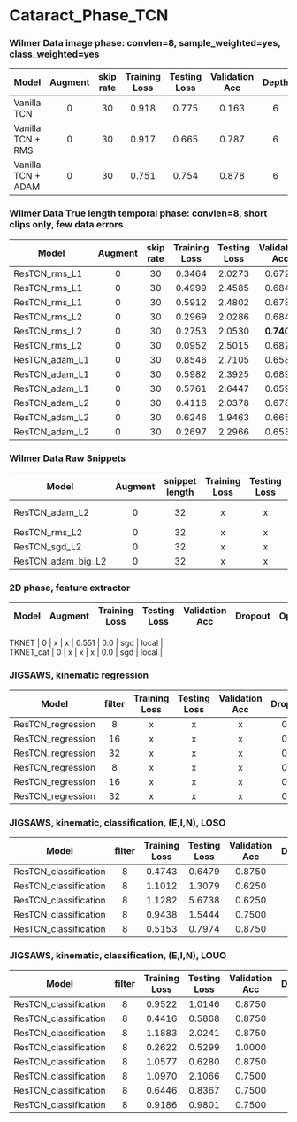 # Cataract_Phase_TCN

### Wilmer Data image phase: convlen=8, sample_weighted=yes, class_weighted=yes
Model | Augment | skip rate | Training Loss | Testing Loss | Validation Acc |  Depth | Dropout | Opti | SLURM ID| Notes |
---|:---:|:---:|:---:|:---:|:---:|:---:|:---:|:---: | :---:  |:---: |
Vanilla TCN | 0 | 30 | 0.918 | 0.775 | 0.163 | 6 | 0.3 | SGD | 4299209 | test=051 |
Vanilla TCN + RMS | 0 | 30 | 0.917 | 0.665 | 0.787 | 6 | 0.3 | RMS | 4299206 | test=051 | 
Vanilla TCN + ADAM | 0 | 30 | 0.751 | 0.754 | 0.878 | 6 | 0.3 | ADAM | 4299214 | test=051 | 




### Wilmer Data True length temporal phase: convlen=8, short clips only, few data errors
Model | Augment | skip rate | Training Loss | Testing Loss | Validation Acc |  Dropout | Opti | SLURM ID| Notes |
---|:---:|:---:|:---:|:---:|:---:|:---:|:---:|:---: | :---:  |
ResTCN_rms_L1 | 0 | 30 | 0.3464 | 2.0273 | 0.6728 | 0.0 | rms | 11721946 |  |
ResTCN_rms_L1 | 0 | 30 | 0.4999 | 2.4585 | 0.6849 | 0.3 | rms | 11721893 |  |
ResTCN_rms_L1 | 0 | 30 | 0.5912 | 2.4802 | 0.6781 | 0.5 | rms | 11721960 |  |
ResTCN_rms_L2 | 0 | 30 | 0.2969 | 2.0286 | 0.6845 | 0.0 | rms | 11721972 |  |
ResTCN_rms_L2 | 0 | 30 | 0.2753 | 2.0530 | **0.7402** | 0.3 | rms | 11721993 |  |
ResTCN_rms_L2 | 0 | 30 | 0.0952 | 2.5015 | 0.6823 | 0.5 | rms | 11722007 |  |
ResTCN_adam_L1 | 0 | 30 | 0.8546 | 2.7105 | 0.6587 | 0.0 | adam | 11930685 |  |
ResTCN_adam_L1 | 0 | 30 | 0.5982 | 2.3925 | 0.6894 | 0.3 | adam | 11932491 |  |
ResTCN_adam_L1 | 0 | 30 | 0.5761 | 2.6447 | 0.6590 | 0.5 | adam | 11933330 |  |
ResTCN_adam_L2 | 0 | 30 | 0.4116 | 2.0378 | 0.6783 |  0.0 | adam | 11926746 |  |
ResTCN_adam_L2 | 0 | 30 | 0.6246 | 1.9463 | 0.6652 |  0.3 | adam | 11928035 |  |
ResTCN_adam_L2 | 0 | 30 | 0.2697 | 2.2966 | 0.6539 | 0.5 | adam | 11928707 |  |


### Wilmer Data Raw Snippets
Model | Augment | snippet length | Training Loss | Testing Loss | Validation Acc |  Dropout | Opti | SLURM ID| Notes |
---|:---:|:---:|:---:|:---:|:---:|:---:|:---:|:---: | :---:  |
ResTCN_adam_L2 | 0 | 32 | x | x | x | 0.0 | adam | 13183362 | ALL DIDNT CONVERGE  |
ResTCN_rms_L2 | 0 | 32 | x | x | x | 0.0 | rms | 13183375 |  |
ResTCN_sgd_L2 | 0 | 32 | x | x | x | 0.0 | sgd | 13183506 |  |
ResTCN_adam_big_L2 | 0 | 32 | x | x | x | 0.0 | adam | 13189775 |  |



### 2D phase, feature extractor
Model | Augment | Training Loss | Testing Loss | Validation Acc |  Dropout | Opti | SLURM ID| Notes |
---|:---:|:---:|:---:|:---:|:---:|:---:|:---: | :---:  |

TKNET | 0 | x | x | 0.551 | 0.0 | sgd | local |  
TKNET_cat | 0 | x | x | x | 0.0 | sgd | local |


### JIGSAWS, kinematic regression
Model | filter | Training Loss | Testing Loss | Validation Acc |  Dropout | Opti | SLURM ID| Notes |
---|:---:|:---:|:---:|:---:|:---:|:---:|:---: | :---:  |
ResTCN_regression | 8 | x | x | x | 0.3 | adam | 13788075 |  
ResTCN_regression | 16 | x | x | x | 0.3 | adam | 13788092 |  
ResTCN_regression | 32 | x | x | x | 0.3 | adam | 13788093 |
ResTCN_regression | 8 | x | x | x | 0.3 | sgd | 13788104 |  
ResTCN_regression | 16 | x | x | x | 0.3 | sgd | 13788107 |  
ResTCN_regression | 32 | x | x | x | 0.3 | sgd | 13788110 |

### JIGSAWS, kinematic, classification, (E,I,N), LOSO
Model | filter | Training Loss | Testing Loss | Validation Acc |  Dropout | Opti | SLURM ID| Notes |
---|:---:|:---:|:---:|:---:|:---:|:---:|:---: | :---:  |
ResTCN_classification | 8 | 0.4743 | 0.6479 | 0.8750 | 0.3 | adam | local | split=1
ResTCN_classification | 8 | 1.1012 | 1.3079 | 0.6250 | 0.3 | adam | local | split=2
ResTCN_classification | 8 | 1.1282 | 5.6738 | 0.6250 | 0.3 | adam | local | split=3
ResTCN_classification | 8 | 0.9438 | 1.5444 | 0.7500 | 0.3 | adam | local | split=4
ResTCN_classification | 8 | 0.5153 | 0.7974 | 0.8750 | 0.3 | adam | local | split=5


### JIGSAWS, kinematic, classification, (E,I,N), LOUO
Model | filter | Training Loss | Testing Loss | Validation Acc |  Dropout | Opti | SLURM ID| Notes |
---|:---:|:---:|:---:|:---:|:---:|:---:|:---: | :---:  |
ResTCN_classification | 8 | 0.9522 | 1.0146 | 0.8750 | 0.3 | adam | local | split=1
ResTCN_classification | 8 | 0.4416 | 0.5868 | 0.8750 | 0.3 | adam | local | split=2
ResTCN_classification | 8 | 1.1883 | 2.0241 | 0.8750 | 0.3 | adam | local | split=3
ResTCN_classification | 8 | 0.2622 | 0.5299 | 1.0000 | 0.3 | adam | local | split=4
ResTCN_classification | 8 | 1.0577 | 0.6280 | 0.8750 | 0.3 | adam | local | split=5
ResTCN_classification | 8 | 1.0970 | 2.1066 | 0.7500 | 0.3 | adam | local | split=6
ResTCN_classification | 8 | 0.6446 | 0.8367 | 0.7500 | 0.3 | adam | local | split=7
ResTCN_classification | 8 | 0.9186 | 0.9801 | 0.7500 | 0.3 | adam | local | split=8




